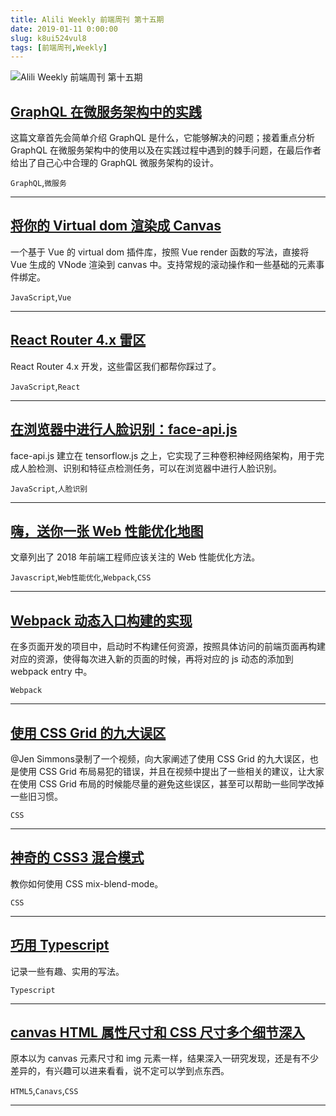 ```yaml
---
title: Alili Weekly 前端周刊 第十五期 
date: 2019-01-11 0:00:00
slug: k8ui524vul8
tags: [前端周刊,Weekly]
---
```

![Alili Weekly 前端周刊 第十五期](https://static.alili.tech/images/github_39.png)
##   [GraphQL 在微服务架构中的实践](https://draveness.me/graphql-microservice)  
 
这篇文章首先会简单介绍 GraphQL 是什么，它能够解决的问题；接着重点分析 GraphQL 在微服务架构中的使用以及在实践过程中遇到的棘手问题，在最后作者给出了自己心中合理的 GraphQL 微服务架构的设计。 

`GraphQL`,`微服务` 


---
##   [将你的 Virtual dom 渲染成 Canvas](https://zhuanlan.zhihu.com/p/39886896)  
 
一个基于 Vue 的 virtual dom 插件库，按照 Vue render 函数的写法，直接将 Vue 生成的 VNode 渲染到 canvas 中。支持常规的滚动操作和一些基础的元素事件绑定。 

`JavaScript`,`Vue` 


---
##   [React Router 4.x 雷区](https://jdc.jd.com/archives/212552)  
 
React Router 4.x 开发，这些雷区我们都帮你踩过了。 

`JavaScript`,`React` 


---
##   [在浏览器中进行人脸识别：face-api.js](https://www.jiqizhixin.com/articles/2018-07-16-2)  
 
face-api.js 建立在 tensorflow.js 之上，它实现了三种卷积神经网络架构，用于完成人脸检测、识别和特征点检测任务，可以在浏览器中进行人脸识别。 

`JavaScript`,`人脸识别` 


---
##   [嗨，送你一张 Web 性能优化地图](https://github.com/berwin/Blog/issues/23)  
 
文章列出了 2018 年前端工程师应该关注的 Web 性能优化方法。 

`Javascript`,`Web性能优化`,`Webpack`,`CSS` 


---
##   [Webpack 动态入口构建的实现](https://webfe.kujiale.com/webpack-dong-tai-ru-kou-da-bao-de-shi-xian/)  
 
在多页面开发的项目中，启动时不构建任何资源，按照具体访问的前端页面再构建对应的资源，使得每次进入新的页面的时候，再将对应的 js 动态的添加到 webpack entry 中。 

`Webpack` 


---
##   [使用 CSS Grid 的九大误区](https://zhuanlan.zhihu.com/p/40148221)  
 
@Jen Simmons录制了一个视频，向大家阐述了使用 CSS Grid 的九大误区，也是使用 CSS Grid 布局易犯的错误，并且在视频中提出了一些相关的建议，让大家在使用 CSS Grid 布局的时候能尽量的避免这些误区，甚至可以帮助一些同学改掉一些旧习惯。 

`CSS` 


---
##   [神奇的 CSS3 混合模式](https://mp.weixin.qq.com/s/r-1irFIuYPgCJ5Qqzi1LDQ)  
 
教你如何使用 CSS mix-blend-mode。 

`CSS` 


---
##   [巧用 Typescript](https://zhuanlan.zhihu.com/p/39620591)  
 
记录一些有趣、实用的写法。 

`Typescript` 


---
##   [canvas HTML 属性尺寸和 CSS 尺寸多个细节深入](https://www.zhangxinxu.com/wordpress/2018/07/canvas-html-size-css-size/)  
 
原本以为 canvas 元素尺寸和 img 元素一样，结果深入一研究发现，还是有不少差异的，有兴趣可以进来看看，说不定可以学到点东西。 

`HTML5`,`Canavs`,`CSS` 


---


